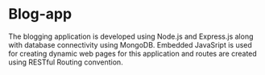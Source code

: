 # Blog-app
The blogging application is developed using Node.js and Express.js along with database connectivity using MongoDB. Embedded JavaSript is used for creating dynamic web pages for this application and routes are created using RESTful Routing convention.
